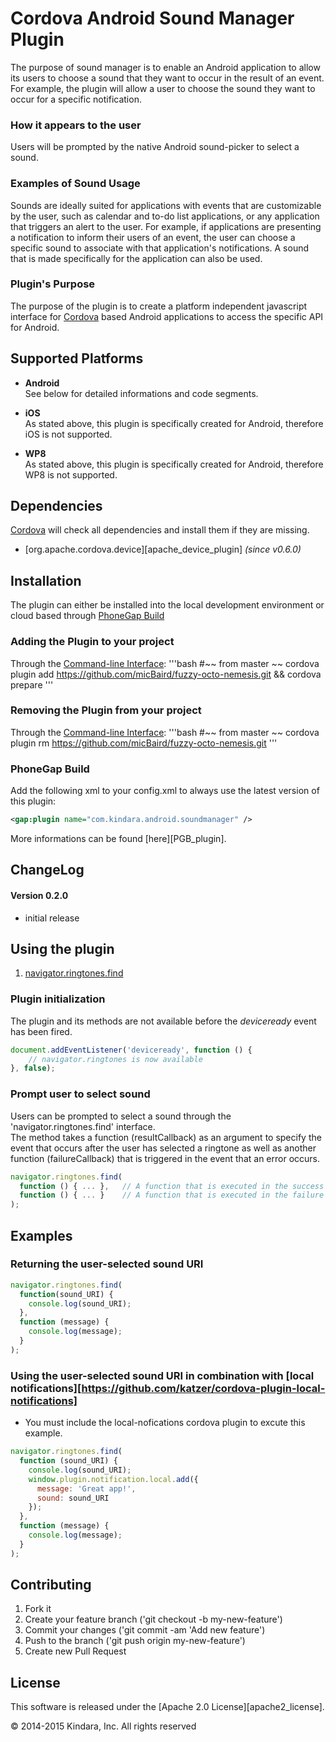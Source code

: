 Cordova Android Sound Manager Plugin
==============================

The purpose of sound manager is to enable an Android application to allow its users to choose a sound that they want to occur in the result of an  event. For example, the plugin will allow a user to choose the sound they want to occur for a specific notification.

### How it appears to the user
Users will be prompted by the native Android sound-picker to select a sound.

### Examples of Sound Usage
Sounds are ideally suited for applications with events that are customizable by the user, such as calendar and to-do list applications, or any application that triggers an alert to the user.
For example, if applications are presenting a notification to inform their users of an event, the user can choose a specific sound to associate with that application's notifications. A sound that is made specifically for the application can also be used.

### Plugin's Purpose
The purpose of the plugin is to create a platform independent javascript interface for [Cordova][cordova] based Android applications to access the specific API for Android.

## Supported Platforms
- **Android**<br>
See below for detailed informations and code segments.

- **iOS**<br>
As stated above, this plugin is specifically created for Android, therefore iOS is not supported.

- **WP8**<br>
As stated above, this plugin is specifically created for Android, therefore WP8 is not supported.


## Dependencies
[Cordova][cordova] will check all dependencies and install them if they are missing.
- [org.apache.cordova.device][apache_device_plugin] *(since v0.6.0)*

## Installation
The plugin can either be installed into the local development environment or cloud based through [PhoneGap Build][PGB]

### Adding the Plugin to your project
Through the [Command-line Interface][CLI]:
'''bash
#~~ from master ~~
cordova plugin add https://github.com/micBaird/fuzzy-octo-nemesis.git && cordova prepare
'''

### Removing the Plugin from your project
Through the [Command-line Interface][CLI]:
'''bash
#~~ from master ~~
cordova plugin rm https://github.com/micBaird/fuzzy-octo-nemesis.git
'''

### PhoneGap Build
Add the following xml to your config.xml to always use the latest version of this plugin:
```xml
<gap:plugin name="com.kindara.android.soundmanager" />
```
More informations can be found [here][PGB_plugin].

## ChangeLog
#### Version 0.2.0
- initial release

## Using the plugin
1. [navigator.ringtones.find][find]

### Plugin initialization
The plugin and its methods are not available before the *deviceready* event has been fired.

```javascript
document.addEventListener('deviceready', function () {
    // navigator.ringtones is now available
}, false);
```

### Prompt user to select sound
Users can be prompted to select a sound through the 'navigator.ringtones.find' interface.<br>
The method takes a function (resultCallback) as an argument to specify the event that occurs after the user has selected a ringtone as well as another function (failureCallback) that is triggered in the event that an error occurs.

```javascript
navigator.ringtones.find(
  function () { ... },   // A function that is executed in the success of a selected sound
  function () { ... }    // A function that is executed in the failure of a selected sound
);
```


## Examples
### Returning the user-selected sound URI
```javascript
navigator.ringtones.find(
  function(sound_URI) {
    console.log(sound_URI);
  },
  function (message) {
    console.log(message);
  }
);
```

### Using the user-selected sound URI in combination with [local notifications][https://github.com/katzer/cordova-plugin-local-notifications]
- You must include the local-nofications cordova plugin to excute this example.
```javascript
navigator.ringtones.find(
  function (sound_URI) {
    console.log(sound_URI);
    window.plugin.notification.local.add({ 
      message: 'Great app!',
      sound: sound_URI 
    });
  },
  function (message) {
    console.log(message);        
  }
);
```


## Contributing

1. Fork it
2. Create your feature branch ('git checkout -b my-new-feature')
3. Commit your changes ('git commit -am 'Add new feature')
4. Push to the branch ('git push origin my-new-feature')
5. Create new Pull Request

## License

This software is released under the [Apache 2.0 License][apache2_license].

© 2014-2015 Kindara, Inc. All rights reserved


[cordova]: https://cordova.apache.org
[CLI]: http://cordova.apache.org/docs/en/3.0.0/guide_cli_index.md.html#The%20Command-line%20Interface
[PGB]: http://docs.build.phonegap.com/en_US/3.3.0/index.html
[find]: #prompt-user-to-select-sound
